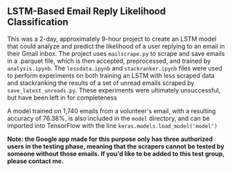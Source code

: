 ## LSTM-Based Email Reply Likelihood Classification

This was a 2-day, approximately 9-hour project to create an LSTM model that could analyze and predict the likelihood of a user replying to an email in their Gmail inbox. The project uses `mailscrape.py` to scrape and save emails in a .parquet file, which is then accepted, preprocessed, and trained by `analysis.ipynb`. The `lessdata.ipynb` and `stackranker.ipynb` files were used to perform experiments on both training an LSTM with less scraped data and stackranking the results of a set of unread emails scraped by `save_latest_unreads.py`. These experiments were ultimately unsuccessful, but have been left in for completeness

A model trained on 1,740 emails from a volunteer's email, with a resulting accuracy of 76.38%, is also included in the `model` directory, and can be imported into TensorFlow with the line `keras.models.load_model('model')`

**Note: the Google app made for this purpose only has three authorized users in the testing phase, meaning that the scrapers cannot be tested by someone without those emails. If you'd like to be added to this test group, please contact me.**
